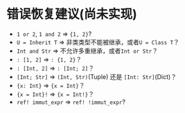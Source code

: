 # 错误恢复建议(尚未实现)

*  `1 or 2`, `1 and 2` => `{1, 2}`?
* `U = Inherit T` => 非类类型不能被继承，或者`U = Class T`？
* `Int and Str` => 不允许多重继承，或者`Int or Str`？
* `: [1, 2]` => `: {1, 2}`？
* `: [Int, 2]` => `: [Int; 2]`？
* `[Int; Str]` => `(Int, Str)`(Tuple) 还是 `[Int: Str]`(Dict)？
* `{x: Int}` => `{x = Int}`？
* `{x = Int}!` => `{x = Int!}`？
* `ref! immut_expr` => `ref! !immut_expr`?